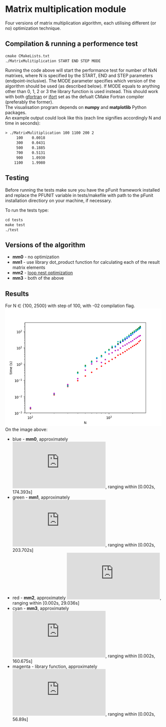 # Matrix multiplication module
Four versions of matrix multiplication algorithm, each utilising different (or no) optimization technique.

## Compilation & running a performence test
```
cmake CMakeLists.txt
./MatrixMulitiplication START END STEP MODE
```
Running the code above will start the performance test for number of NxN matrixes, where N is specified by the START, END and STEP parameters (endpoint-inclusive). The MODE parameter specifies which version of the algorithm should be used (as described below). If MODE equals to anything other than 0, 1, 2 or 3 the library function is used instead.
This should work with both [gfortran](https://gcc.gnu.org/wiki/GFortran) or [ifort](https://software.intel.com/en-us/fortran-compilers) set as the defualt CMake Fortran compiler (preferably the former).<br />
The visualisation program depends on **numpy** and **matplotlib** Python packages. <br />
An example output could look like this (each line signifies accordingly N and time in seconds):
```
> ./MatrixMulitiplication 100 1100 200 2
     100    0.0018
     300    0.0431
     500    0.1885
     700    0.5131
     900    1.0930
    1100    1.9980

```

## Testing
Before running the tests make sure you have the pFunit framework installed and replace the PFUNIT variable in tests/makefile with path to the pFunit installation directiory on your machine, if necessary.

To run the tests type:
```
cd tests
make test
./test
```

## Versions of the algorithm
* **mm0** - no optimization
* **mm1** - use library dot_product function for calculating each of the result matrix elements
* **mm2** - [loop nest optimization](https://en.wikipedia.org/wiki/Loop_nest_optimization)
* **mm3** - both of the above

## Results
For N ∈ {100, 2500} with step of 100, with -02 compilation flag.<br />
![all](https://github.com/kasprzyckit/matrix-multiplication-fort/blob/master/results/mm_all.png)
<br />
On the image above:
* blue - **mm0**, approximately ![equation](https://latex.codecogs.com/gif.latex?y%20%3D%200.052%20e%5E%7B0.00375%20x%7D), ranging within [0.002s, 174.393s]
* green - **mm1**, approximately ![equation](https://latex.codecogs.com/gif.latex?y%20%3D%200.055%20e%5E%7B0.0038%20x%7D), ranging within [0.002s, 203.702s]
* red - **mm2**, approximately ![equation](https://latex.codecogs.com/gif.latex?y%20%3D%200.027%20e%5E%7B0.00315%20x%7D), ranging within [0.002s, 29.036s]
* cyan - **mm3**, approximately ![equation](https://latex.codecogs.com/gif.latex?y%20%3D%200.0562%20e%5E%7B0.00375%20x%7D), ranging within [0.002s, 160.675s]
* magenta - library function, approximately ![equation](https://latex.codecogs.com/gif.latex?y%20%3D%200.0461%20e%5E%7B0.00332%20x%7D), ranging within [0.002s, 56.89s]
